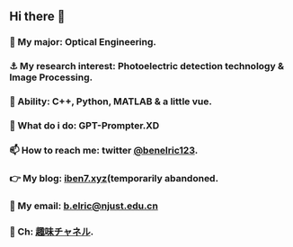 ## Hi there 👋
### 🤔 My major: Optical Engineering.
### ⚓ My research interest: Photoelectric detection technology & Image Processing.
### 🌱 Ability: C++, Python, MATLAB & a little vue.
### 👊 What do i do: GPT-Prompter.XD
### 📫 How to reach me: twitter [@benelric123](https://twitter.com/BenElric123).
### 👉 My blog: [iben7.xyz](http://iben7.xyz/)(temporarily abandoned.
### 💌 My email: b.elric@njust.edu.cn
### 🤣 Ch: [趣味チャネル](https://t.me/+HUqsYzLIRB43NmU1).
